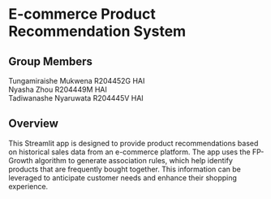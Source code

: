 # E-commerce Product Recommendation System

## Group Members
Tungamiraishe Mukwena R204452G HAI <br />
Nyasha Zhou R204449M HAI <br />
Tadiwanashe Nyaruwata R204445V HAI 

## Overview

This Streamlit app is designed to provide product recommendations based on historical sales data 
from an e-commerce platform. The app uses the FP-Growth algorithm to generate association rules, 
which help identify products that are frequently bought together. This information can be leveraged 
to anticipate customer needs and enhance their shopping experience.
